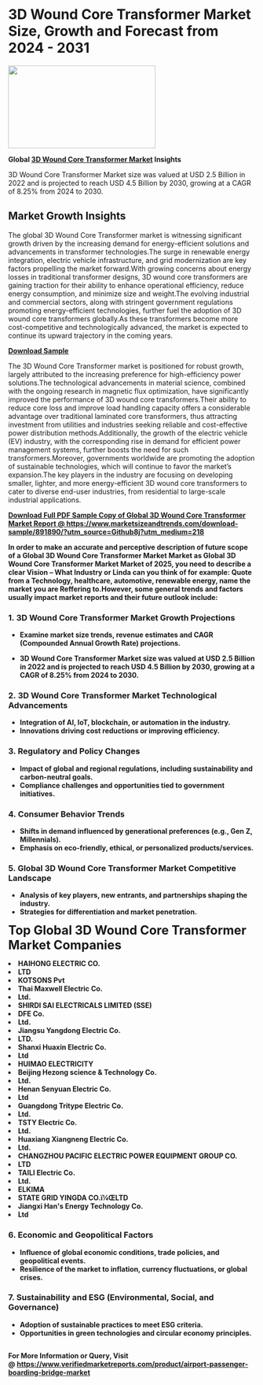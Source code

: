 <H1>3D Wound Core Transformer Market Size, Growth and Forecast from 2024 - 2031</H1><img class="aligncenter size-medium wp-image-584254" src="https://thirdeyenews.in/wp-content/uploads/2024/09/Global-Market-Research-300x168.jpeg" alt="" width="300" height="168" /><p><strong>Global&nbsp;<a href="https://www.marketsizeandtrends.com/download-sample/891890/?utm_source=Github8j?utm_medium=218">3D Wound Core Transformer Market</a> Insights</strong></p><p>3D Wound Core Transformer Market size was valued at USD 2.5 Billion in 2022 and is projected to reach USD 4.5 Billion by 2030, growing at a CAGR of 8.25% from 2024 to 2030.</p><p><h2>Market Growth Insights</h2> <p>The global 3D Wound Core Transformer market is witnessing significant growth driven by the increasing demand for energy-efficient solutions and advancements in transformer technologies.The surge in renewable energy integration, electric vehicle infrastructure, and grid modernization are key factors propelling the market forward.With growing concerns about energy losses in traditional transformer designs, 3D wound core transformers are gaining traction for their ability to enhance operational efficiency, reduce energy consumption, and minimize size and weight.The evolving industrial and commercial sectors, along with stringent government regulations promoting energy-efficient technologies, further fuel the adoption of 3D wound core transformers globally.As these transformers become more cost-competitive and technologically advanced, the market is expected to continue its upward trajectory in the coming years.</p> <p><strong><a href="javascript:void(0)">Download Sample</a></strong></p> <p>The 3D Wound Core Transformer market is positioned for robust growth, largely attributed to the increasing preference for high-efficiency power solutions.The technological advancements in material science, combined with the ongoing research in magnetic flux optimization, have significantly improved the performance of 3D wound core transformers.Their ability to reduce core loss and improve load handling capacity offers a considerable advantage over traditional laminated core transformers, thus attracting investment from utilities and industries seeking reliable and cost-effective power distribution methods.Additionally, the growth of the electric vehicle (EV) industry, with the corresponding rise in demand for efficient power management systems, further boosts the need for such transformers.Moreover, governments worldwide are promoting the adoption of sustainable technologies, which will continue to favor the market’s expansion.The key players in the industry are focusing on developing smaller, lighter, and more energy-efficient 3D wound core transformers to cater to diverse end-user industries, from residential to large-scale industrial applications.</p> <p><strong><a href="javascript:void(0)"></p><p><span class=""><strong>Download Full PDF Sample Copy of Global 3D Wound Core Transformer Market Report</strong> @ <a href="https://www.marketsizeandtrends.com/download-sample/891890/?utm_source=Github8j?utm_medium=218" target="_blank">https://www.marketsizeandtrends.com/download-sample/891890/?utm_source=Github8j?utm_medium=218</a></span></p><p>In order to make an accurate and perceptive description of future scope of a Global&nbsp;3D Wound Core Transformer Market Market as Global&nbsp;3D Wound Core Transformer Market Market of 2025, you need to describe a clear Vision &ndash; What Industry or Linda can you think of for example: Quote from a Technology, healthcare, automotive, renewable energy, name the market you are Reffering to.However, some general trends and factors usually impact market reports and their future outlook include:</p><h3>1.&nbsp;<strong>3D Wound Core Transformer Market Growth Projections</strong></h3><ul><li>Examine market size trends, revenue estimates and CAGR (Compounded Annual Growth Rate) projections.</li><li><p>3D Wound Core Transformer Market size was valued at USD 2.5 Billion in 2022 and is projected to reach USD 4.5 Billion by 2030, growing at a CAGR of 8.25% from 2024 to 2030.</p></li></ul><h3>2.&nbsp;<strong>3D Wound Core Transformer Market Technological Advancements</strong></h3><ul><li>Integration of AI, IoT, blockchain, or automation in the industry.</li><li>Innovations driving cost reductions or improving efficiency.</li></ul><h3>3.&nbsp;<strong>Regulatory and Policy Changes</strong></h3><ul><li>Impact of global and regional regulations, including sustainability and carbon-neutral goals.</li><li>Compliance challenges and opportunities tied to government initiatives.</li></ul><h3>4.&nbsp;<strong>Consumer Behavior Trends</strong></h3><ul><li>Shifts in demand influenced by generational preferences (e.g., Gen Z, Millennials).</li><li>Emphasis on eco-friendly, ethical, or personalized products/services.</li></ul><h3>5.&nbsp;<strong>Global 3D Wound Core Transformer Market Competitive Landscape</strong></h3><ul><li>Analysis of key players, new entrants, and partnerships shaping the industry.</li><li>Strategies for differentiation and market penetration.</li></ul><p data-pm-slice="1 1 []"><span style="color: inherit; font-family: inherit; font-size: 25px;">Top Global 3D Wound Core Transformer Market Companies</span></p><div class="" data-test-id=""><p><li>HAIHONG ELECTRIC CO.</li><li>LTD</li><li> KOTSONS Pvt</li><li> Thai Maxwell Electric Co.</li><li> Ltd.</li><li> SHIRDI SAI ELECTRICALS LIMITED (SSE)</li><li> DFE Co.</li><li> Ltd.</li><li> Jiangsu Yangdong Electric Co.</li><li> LTD.</li><li> Shanxi Huaxin Electric Co.</li><li>Ltd</li><li> HUIMAO ELECTRICITY</li><li> Beijing Hezong science & Technology Co.</li><li> Ltd.</li><li> Henan Senyuan Electric Co.</li><li> Ltd</li><li> Guangdong Tritype Electric Co.</li><li> Ltd.</li><li> TSTY Electric Co.</li><li> Ltd.</li><li> Huaxiang Xiangneng Electric Co.</li><li> Ltd.</li><li> CHANGZHOU PACIFIC ELECTRIC POWER EQUIPMENT GROUP CO.</li><li>LTD</li><li> TAILI Electric Co.</li><li>Ltd.</li><li> ELKIMA</li><li> STATE GRID YINGDA CO.ï¼ŒLTD</li><li> Jiangxi Han's Energy Technology Co.</li><li> Ltd</li></p></div><h3>6.&nbsp;<strong>Economic and Geopolitical Factors</strong></h3><ul><li>Influence of global economic conditions, trade policies, and geopolitical events.</li><li>Resilience of the market to inflation, currency fluctuations, or global crises.</li></ul><h3>7.&nbsp;<strong>Sustainability and ESG (Environmental, Social, and Governance)</strong></h3><ul><li>Adoption of sustainable practices to meet ESG criteria.</li><li>Opportunities in green technologies and circular economy principles.</li></ul><h2><strong style="font-size: 14px;">For More Information or Query, Visit @&nbsp;</strong><a style="background-color: #ffffff; font-size: 14px;" href="https://www.marketsizeandtrends.com/report/3d-wound-core-transformer-market/" target="_blank">https://www.verifiedmarketreports.com/product/airport-passenger-boarding-bridge-market</a></h2>